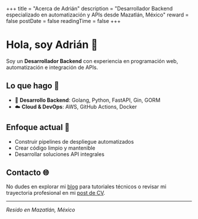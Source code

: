 +++
title = "Acerca de Adrián"
description = "Desarrollador Backend especializado en automatización y APIs desde Mazatlán, México"
reward = false
postDate = false
readingTime = false
+++

# Hola, soy Adrián 👋

Soy un **Desarrollador Backend** con experiencia en programación web, automatización e integración de APIs.

## Lo que hago 🚀

- 🔧 **Desarrollo Backend**: Golang, Python, FastAPI, Gin, GORM
- ☁️ **Cloud & DevOps**: AWS, GitHub Actions, Docker

## Enfoque actual 🎯

- Construir pipelines de despliegue automatizados
- Crear código limpio y mantenible
- Desarrollar soluciones API integrales

## Contacto 🌐

No dudes en explorar mi [blog](/blog) para tutoriales técnicos o revisar mi trayectoria profesional en
mi [post de CV](/blog/my-professional-journey).

---

*Resido en Mazatlán, México*

